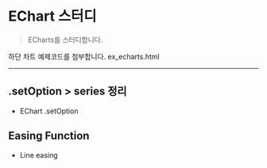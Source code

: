 # EChart 스터디

> ECharts를 스터디합니다.

하단 차트 예제코드를 첨부합니다. ex_echarts.html

---

## .setOption > series 정리
- EChart .setOption

## Easing Function
- Line easing


